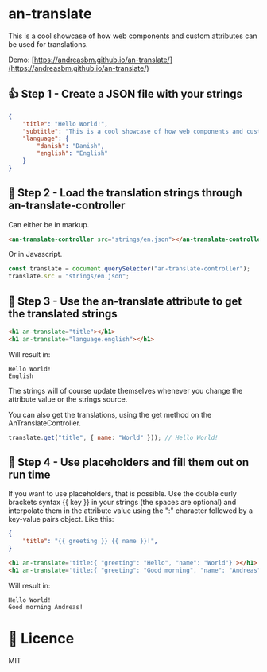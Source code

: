 # an-translate

This is a cool showcase of how web components and custom attributes can be used for translations.

Demo: [https://andreasbm.github.io/an-translate/](https://andreasbm.github.io/an-translate/)

## 👍 Step 1 - Create a JSON file with your strings
```json
{
	"title": "Hello World!",
	"subtitle": "This is a cool showcase of how web components and custom attributes can be used for translations.",
	"language": {
		"danish": "Danish",
		"english": "English"
	}
}

```

## 👊 Step 2 - Load the translation strings through an-translate-controller

Can either be in markup.

```html
<an-translate-controller src="strings/en.json"></an-translate-controller>
```

Or in Javascript.

```js
const translate = document.querySelector("an-translate-controller");
translate.src = "strings/en.json";
```

## 💪 Step 3 - Use the an-translate attribute to get the translated strings

```html
<h1 an-translate="title"></h1>
<h1 an-translate="language.english"></h1>
```

Will result in:

```
Hello World!
English
```

The strings will of course update themselves whenever you change the attribute value or the strings source.

You can also get the translations, using the get method on the AnTranslateController.

```js
translate.get("title", { name: "World" })); // Hello World!
```

## 🤘 Step 4 - Use placeholders and fill them out on run time

If you want to use placeholders, that is possible. Use the double curly brackets syntax {{ key }} in your strings (the spaces are optional) and interpolate them in the attribute value using the ":" character followed by a key-value pairs object. Like this:
```json
{
	"title": "{{ greeting }} {{ name }}!",
}

```

```html
<h1 an-translate='title:{ "greeting": "Hello", "name": "World"}'></h1>
<h1 an-translate='title:{ "greeting": "Good morning", "name": "Andreas"}'></h1>
```

Will result in:

```
Hello World!
Good morning Andreas!
```

# 👏 Licence
MIT